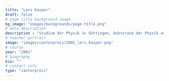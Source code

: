 ```yaml
---
title: "Lars Kasper"
draft: false
# page title background image
bg_image: "images/backgrounds/page-title.png"
# meta description
description : "Studium der Physik in Göttingen, Doktorand der Physik an der Eidgenoessischen Technischen Hochschule (ETH) Zuerich"
# teacher portrait
image: "images/cantorpreis/2001_lars_kasper.png"
# course
year: "2001"
# biography
bio: ""
# contact info
type: "cantorpreis"
---
```

